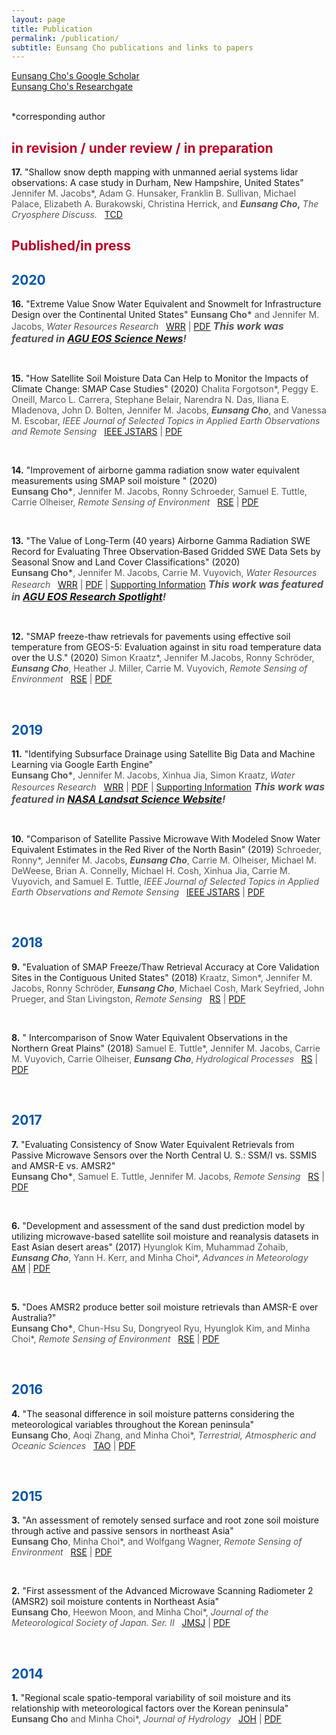 ```yaml
---
layout: page
title: Publication
permalink: /publication/
subtitle: Eunsang Cho publications and links to papers
---
```

<script type="text/javascript" src="https://d1bxh8uas1mnw7.cloudfront.net/assets/embed.js"></script>
<script async src="https://badge.dimensions.ai/badge.js" charset="utf-8"></script>
<a href="https://scholar.google.co.kr/citations?user=G6CX5wsAAAAJ&hl=en">Eunsang Cho's Google Scholar</a>
<br><a href="https://www.researchgate.net/profile/Eunsang_Cho">Eunsang Cho's Researchgate</a>

<br>*corresponding author
<h2><span style="color: #BD0026;">in revision / under review / in preparation </span></h2>

<p id="Jacobs_etal_2020_TC"><b>17.</b> "Shallow snow depth mapping with unmanned aerial systems lidar observations: A case study in Durham, New Hampshire, United States" <span style="font-size: 14px !important; color: #555;">Jennifer M. Jacobs*, Adam G. Hunsaker, Franklin B. Sullivan, Michael Palace, Elizabeth A. Burakowski, Christina Herrick, and <b><i>Eunsang Cho</i>,</b> <i>The Cryosphere Discuss.</i> &nbsp; <a href="https://doi.org/10.5194/tc-2020-37">TCD</a>

<h2><span style="color: #BD0026;">Published/in press </span></h2>

<h2><span style="color: #0055A9;">2020</span></h2>
<p id="Cho_etal_2020_WRR_Extreme_SWE"><b>16.</b> "Extreme Value Snow Water Equivalent and Snowmelt for
Infrastructure Design over the Continental United States" <span style="font-size: 14px !important; color: #555;"><b>Eunsang Cho*</b> and Jennifer M. Jacobs, <i>Water Resources Research</i> &nbsp; <a href="https://agupubs.onlinelibrary.wiley.com/doi/epdf/10.1029/2020WR028126">WRR</a> | <a href="/pdfs/Cho_Jacobs_2020_WRR.pdf">PDF</a> <b><i><span style="font-size: 16px !important; color: #555;">This work was featured in <a href="https://eos.org/articles/how-infrastructure-standards-miss-the-mark-on-snowmelt">AGU EOS Science News</a>!</span></i></b><span style="font-size: 16px !important;"> 
<div data-badge-popover="right" data-badge-type="donut" data-doi="https://doi.org/10.1029/2020WR028126" data-hide-no-mentions="true" class="altmetric-embed" style="display: inline-block;"></div> &nbsp; 
<span class="__dimensions_badge_embed__" data-doi="10.1029/2020WR028126" data-style="small_circle" style="display: inline-block;"></span>

<p id="Forgotson_etal_2020_IEEE"><b>15.</b> "How Satellite Soil Moisture Data Can Help to Monitor the Impacts of Climate Change: SMAP Case Studies" (2020)  <span style="font-size: 14px !important; color: #555;"> Chalita Forgotson*, Peggy E. Oneill, Marco L. Carrera, Stephane Belair, Narendra N. Das, Iliana E. Mladenova, John D. Bolten, Jennifer M. Jacobs, <b><i>Eunsang Cho</i></b>, and Vanessa M. Escobar, <i>IEEE Journal of Selected Topics in Applied Earth Observations and Remote Sensing</i> &nbsp; <a href="https://ieeexplore.ieee.org/abstract/document/9064534">IEEE JSTARS</a> | <a href="/pdfs/Forgotson_etal_2020_IEEE_J-STARS_SMAP.pdf">PDF</a>
<div data-badge-popover="right" data-badge-type="donut" data-doi="https://doi.org/10.1109/JSTARS.2020.2982608" data-hide-no-mentions="true" class="altmetric-embed" style="display: inline-block;"></div> &nbsp; 
<span class="__dimensions_badge_embed__" data-doi="10.1109/JSTARS.2020.2982608" data-style="small_circle" style="display: inline-block;"></span>

<p id="Cho_etal_2020_RSE"><b>14.</b> "Improvement of airborne gamma radiation snow water equivalent measurements using SMAP soil moisture " (2020)  <br><span style="font-size: 14px !important; color: #555;"><b>Eunsang Cho*</b>, Jennifer M. Jacobs, Ronny Schroeder, Samuel E. Tuttle, Carrie Olheiser, <i>Remote Sensing of Environment</i> &nbsp; <a href="https://www.sciencedirect.com/science/article/abs/pii/S0034425720300377?via%3Dihub">RSE</a> | <a href="/pdfs/Cho_etal_2020_RSE.pdf">PDF</a>
<div data-badge-popover="right" data-badge-type="donut" data-doi="10.1016/j.rse.2020.111668" data-hide-no-mentions="true" class="altmetric-embed" style="display: inline-block;"></div> &nbsp; 
<span class="__dimensions_badge_embed__" data-doi="10.1016/j.rse.2020.111668" data-style="small_circle" style="display: inline-block;"></span>

<p id="Cho_etal_2020_WRR"><b>13.</b> "The Value of Long‐Term (40 years) Airborne Gamma Radiation SWE Record for Evaluating Three Observation‐Based Gridded SWE Data Sets by Seasonal Snow and Land Cover Classifications" (2020)  <br><span style="font-size: 14px !important; color: #555;"><b>Eunsang Cho*</b>, Jennifer M. Jacobs,  Carrie M. Vuyovich, <i>Water Resources Research</i> &nbsp; <a href="https://agupubs.onlinelibrary.wiley.com/doi/full/10.1029/2019WR025813">WRR</a> | <a href="/pdfs/Cho_etal_2020_WRR_40yr_SWE.pdf">PDF</a> | <a href="https://agupubs.onlinelibrary.wiley.com/action/downloadSupplement?doi=10.1029%2F2019WR025813&file=wrcr24376-sup-0001-Figure_SI-S01.docx">Supporting Information</a>  <b><i><span style="font-size: 16px !important; color: #555;">This work was featured in <a href="https://eos.org/research-spotlights/snowpack-data-sets-put-to-the-test">AGU EOS Research Spotlight</a>!</span></i></b><span style="font-size: 16px !important;"> 
<div data-badge-popover="right" data-badge-type="donut" data-doi="10.1029/2019WR025813" data-hide-no-mentions="true" class="altmetric-embed" style="display: inline-block;"></div> &nbsp; 
<span class="__dimensions_badge_embed__" data-doi="10.1029/2019WR025813" data-style="small_circle" style="display: inline-block;"></span>

<p id="Kraatz_etal_2020_RSE_SMAP_FT_road_CONUS"><b>12.</b> "SMAP freeze-thaw retrievals for pavements using effective soil temperature from GEOS-5: Evaluation against in situ road temperature data over the U.S." (2020)  <span style="font-size: 14px !important; color: #555;">Simon Kraatz*, Jennifer M.Jacobs, Ronny Schröder, <b><i>Eunsang Cho</i></b>, Heather J. Miller, Carrie M. Vuyovich, <i>Remote Sensing of Environment</i> &nbsp; <a href="https://www.sciencedirect.com/science/article/abs/pii/S0034425719305656">RSE</a> | <a href="/pdfs/Kraatz_etal_2020_RSE_SMAP_FT_road_CONUS.pdf">PDF</a>
<div data-badge-popover="right" data-badge-type="donut" data-doi="10.1016/j.rse.2019.111545" data-hide-no-mentions="true" class="altmetric-embed" style="display: inline-block;"></div> &nbsp; 
<span class="__dimensions_badge_embed__" data-doi="10.1016/j.rse.2019.111545" data-style="small_circle" style="display: inline-block;"></span>

<h2><span style="color: #0055A9;">2019</span></h2>
<p id="Cho_etal_2019_WRR"><b>11.</b> "Identifying Subsurface Drainage using Satellite Big Data and Machine Learning via Google Earth Engine" <br><span style="font-size: 14px !important; color: #555;"><b>Eunsang Cho*</b>, Jennifer M. Jacobs, Xinhua Jia, Simon Kraatz, <i>Water Resources Research</i> &nbsp; <a href="https://agupubs.onlinelibrary.wiley.com/doi/abs/10.1029/2019WR024892">WRR</a> | <a href="/pdfs/Cho_etal_2019_WRR_SSD-compressed.pdf">PDF</a> | <a href="https://agupubs.onlinelibrary.wiley.com/action/downloadSupplement?doi=10.1029%2F2019WR024892&file=wrcr24172-sup-0001-2019WR024892-SI.pdf">Supporting Information</a>  <b><i><span style="font-size: 16px !important; color: #555;">This work was featured in <a href="https://landsat.gsfc.nasa.gov/improving-water-resource-management-in-the-great-plains/">NASA Landsat Science Website</a>!</span></i></b>

<div data-badge-popover="right" data-badge-type="donut" data-doi="10.1029/2019WR024892" data-hide-no-mentions="true" class="altmetric-embed" style="display: inline-block;"></div> &nbsp; 
<span class="__dimensions_badge_embed__" data-doi="10.1029/2019WR024892" data-style="small_circle" style="display: inline-block;"></span> 
<p id="Schroeder_etal_2019_IEEE"><b>10.</b> "Comparison of Satellite Passive Microwave With Modeled Snow Water Equivalent Estimates in the Red River of the North Basin" (2019)  <span style="font-size: 14px !important; color: #555;">Schroeder, Ronny*, Jennifer M. Jacobs, <b><i>Eunsang Cho</i></b>, Carrie M. Olheiser, Michael M. DeWeese, Brian A. Connelly, Michael H. Cosh, Xinhua Jia, Carrie M. Vuyovich, and Samuel E. Tuttle, <i>IEEE Journal of Selected Topics in Applied Earth Observations and Remote Sensing</i> &nbsp; <a href="https://ieeexplore.ieee.org/document/8771127">IEEE JSTARS</a> | <a href="/pdfs/Schroeder_etal_2019_IEEE_JSTARS.pdf">PDF</a>
<div data-badge-popover="right" data-badge-type="donut" data-doi="10.1109/JSTARS.2019.2926058" data-hide-no-mentions="true" class="altmetric-embed" style="display: inline-block;"></div> &nbsp; 
<span class="__dimensions_badge_embed__" data-doi="10.1109/JSTARS.2019.2926058" data-style="small_circle" style="display: inline-block;"></span>

<h2><span style="color: #0055A9;">2018</span></h2>
<p id="Kraatz_etal_2018_RS"><b>9.</b> "Evaluation of SMAP Freeze/Thaw Retrieval Accuracy at Core Validation Sites in the Contiguous United States" (2018)  <span style="font-size: 14px !important; color: #555;">Kraatz, Simon*, Jennifer M. Jacobs, Ronny Schröder, <b><i>Eunsang Cho</i></b>, Michael Cosh, Mark Seyfried, John Prueger, and Stan Livingston, <i>Remote Sensing</i> &nbsp; <a href="https://www.mdpi.com/2072-4292/10/9/1483">RS</a> | <a href="/pdfs/Kraatz_etal_2018_RS_SMAP_FT.pdf">PDF</a>
<div data-badge-popover="right" data-badge-type="donut" data-doi="10.3390/rs10091483" data-hide-no-mentions="true" class="altmetric-embed" style="display: inline-block;"></div> &nbsp; 
<span class="__dimensions_badge_embed__" data-doi="10.3390/rs10091483" data-style="small_circle" style="display: inline-block;"></span>

<p id="Tuttle_etal_2018_HP"><b>8.</b> " Intercomparison of Snow Water Equivalent Observations in the Northern Great Plains" (2018)  <span style="font-size: 14px !important; color: #555;">Samuel E. Tuttle*, Jennifer M. Jacobs, Carrie M. Vuyovich, Carrie Olheiser, <b><i>Eunsang Cho</i></b>, <i>Hydrological Processes</i> &nbsp; <a href="https://onlinelibrary.wiley.com/doi/abs/10.1002/hyp.11459">RS</a> | <a href="/pdfs/Tuttle_etal_2018_HP_SWE.pdf">PDF</a>
<div data-badge-popover="right" data-badge-type="donut" data-doi="10.1002/hyp.11459" data-hide-no-mentions="true" class="altmetric-embed" style="display: inline-block;"></div> &nbsp; 
<span class="__dimensions_badge_embed__" data-doi="10.1002/hyp.11459" data-style="small_circle" style="display: inline-block;"></span>

<h2><span style="color: #0055A9;">2017</span></h2>
<p id="Cho_etal_2017_RS"><b>7.</b> "Evaluating Consistency of Snow Water Equivalent Retrievals from Passive Microwave Sensors over the North Central U. S.: SSM/I vs. SSMIS and AMSR-E vs. AMSR2" <br><span style="font-size: 14px !important; color: #555;"><b>Eunsang Cho*</b>, Samuel E. Tuttle, Jennifer M. Jacobs, <i>Remote Sensing</i> &nbsp; <a href="https://www.mdpi.com/2072-4292/9/5/465">RS</a> | <a href="/pdfs/Cho_etal_2017_RS.pdf">PDF</a>
<div data-badge-popover="right" data-badge-type="donut" data-doi="10.3390/rs9050465" data-hide-no-mentions="true" class="altmetric-embed" style="display: inline-block;"></div> &nbsp; 
<span class="__dimensions_badge_embed__" data-doi="10.3390/rs9050465" data-style="small_circle" style="display: inline-block;"></span>
  
<p id="Kim_etal_2017_AM"><b>6.</b> "Development and assessment of the sand dust prediction model by utilizing microwave-based satellite soil moisture and reanalysis datasets in East Asian desert areas" (2017) <span style="font-size: 14px !important; color: #555;">Hyunglok Kim, Muhammad Zohaib, <b><i>Eunsang Cho</i></b>, Yann H. Kerr, and Minha Choi*, <i>Advances in Meteorology</i> &nbsp; <a href="https://www.hindawi.com/journals/amete/2017/1917372/">AM</a> | <a href="/pdfs/Kim_etal_2017_AM_Dust.pdf">PDF</a>
<div data-badge-popover="right" data-badge-type="donut" data-doi="10.1155/2017/1917372" data-hide-no-mentions="true" class="altmetric-embed" style="display: inline-block;"></div> &nbsp; 
<span class="__dimensions_badge_embed__" data-doi="10.1155/2017/1917372" data-style="small_circle" style="display: inline-block;"></span>
 
<p id="Cho_etal_2017_RSE"><b>5.</b> "Does AMSR2 produce better soil moisture retrievals than AMSR-E over Australia?" <br><span style="font-size: 14px !important; color: #555;"><b>Eunsang Cho*</b>, Chun-Hsu Su, Dongryeol Ryu, Hyunglok Kim, and Minha Choi*, <i>Remote Sensing of Environment</i> &nbsp; <a href="https://www.sciencedirect.com/science/article/abs/pii/S003442571630428X">RSE</a> | <a href="/pdfs/Cho_etal_2017_RSE.pdf">PDF</a>
<div data-badge-popover="right" data-badge-type="donut" data-doi="10.1016/j.rse.2016.10.050" data-hide-no-mentions="true" class="altmetric-embed" style="display: inline-block;"></div> &nbsp; 
<span class="__dimensions_badge_embed__" data-doi="10.1016/j.rse.2016.10.050" data-style="small_circle" style="display: inline-block;"></span>
  
<h2><span style="color: #0055A9;">2016</span></h2>
<p id="Cho_etal_2016_TAO"><b>4.</b> "The seasonal difference in soil moisture patterns considering the meteorological variables throughout the Korean peninsula" <br><span style="font-size: 14px !important; color: #555;"><b>Eunsang Cho</b>, Aoqi Zhang, and Minha Choi*, <i>Terrestrial, Atmospheric and Oceanic Sciences</i> &nbsp; <a href="http://tao.cgu.org.tw/index.php/articles/archive/atmospheric-science/item/1467-2016071201a">TAO</a> | <a href="/pdfs/Cho_etal_2016_TAO.pdf">PDF</a>
<div data-badge-popover="right" data-badge-type="donut" data-doi="10.3319/TAO.2016.07.12.01" data-hide-no-mentions="true" class="altmetric-embed" style="display: inline-block;"></div> &nbsp; 
<span class="__dimensions_badge_embed__" data-doi="10.3319/TAO.2016.07.12.01" data-style="small_circle" style="display: inline-block;"></span>
  
<h2><span style="color: #0055A9;">2015</span></h2>
<p id="Cho_etal_2015_RSE"><b>3.</b> "An assessment of remotely sensed surface and root zone soil moisture through active and passive sensors in northeast Asia" <br><span style="font-size: 14px !important; color: #555;"><b>Eunsang Cho</b>, Minha Choi*, and Wolfgang Wagner, <i>Remote Sensing of Environment</i> &nbsp; <a href="https://doi.org/10.1016/j.rse.2015.01.013">RSE</a> | <a href="/pdfs/Cho_etal_2015_RSE.pdf">PDF</a>
<div data-badge-popover="right" data-badge-type="donut" data-doi="10.1016/j.rse.2015.01.013" data-hide-no-mentions="true" class="altmetric-embed" style="display: inline-block;"></div> &nbsp; 
<span class="__dimensions_badge_embed__" data-doi="10.1016/j.rse.2015.01.013" data-style="small_circle" style="display: inline-block;"></span>
  
<p id="Cho_etal_2015_JMSJ"><b>2.</b> "First assessment of the Advanced Microwave Scanning Radiometer 2 (AMSR2) soil moisture contents in Northeast Asia" <br><span style="font-size: 14px !important; color: #555;"><b>Eunsang Cho</b>, Heewon Moon, and Minha Choi*, <i>Journal of the Meteorological Society of Japan. Ser. II</i> &nbsp; <a href="https://doi.org/10.1016/j.rse.2015.01.013">JMSJ</a> | <a href="/pdfs/Cho_etal_2015_JMSJ.pdf">PDF</a>
<div data-badge-popover="right" data-badge-type="donut" data-doi="10.2151/jmsj.2015-008" data-hide-no-mentions="true" class="altmetric-embed" style="display: inline-block;"></div> &nbsp; 
<span class="__dimensions_badge_embed__" data-doi="10.2151/jmsj.2015-008" data-style="small_circle" style="display: inline-block;"></span>

<h2><span style="color: #0055A9;">2014</span></h2>
<p id="Cho_etal_2014_JH"><b>1.</b> "Regional scale spatio-temporal variability of soil moisture and its relationship with meteorological factors over the Korean peninsula" <br><span style="font-size: 14px !important; color: #555;"><b>Eunsang Cho</b> and Minha Choi*, <i>Journal of Hydrology</i> &nbsp; <a href="https://www.sciencedirect.com/science/article/pii/S0022169414000055">JOH</a> | <a href="/pdfs/Cho&Choi_2014_JH.pdf">PDF</a>
<div data-badge-popover="right" data-badge-type="donut" data-doi="10.1016/j.jhydrol.2013.12.053" data-hide-no-mentions="true" class="altmetric-embed" style="display: inline-block;"></div> &nbsp; 
<span class="__dimensions_badge_embed__" data-doi="10.1016/j.jhydrol.2013.12.053" data-style="small_circle" style="display: inline-block;"></span>
